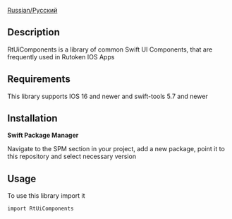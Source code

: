 [Russian/Русский](README_RUS.md) 

## Description
RtUiComponents is a library of common Swift UI Components, that are frequently used in Rutoken IOS Apps

## Requirements
This library supports IOS 16 and newer and swift-tools 5.7 and newer

## Installation
**Swift Package Manager**

Navigate to the SPM section in your project, add a new package, point it to
this repository and select necessary version

## Usage
To use this library import it
```bash
import RtUiComponents
```